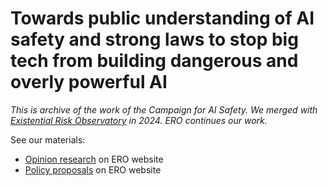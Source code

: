# Towards public understanding of AI safety and strong laws to stop big tech from building dangerous and overly powerful AI

_This is archive of the work of the Campaign for AI Safety. We merged with [Existential Risk Observatory](https://www.existentialriskobservatory.org/) in 2024. ERO continues our work._

See our materials:

* [Opinion research](https://www.existentialriskobservatory.org/research-2/) on ERO website
* [Policy proposals](https://www.existentialriskobservatory.org/policy-proposals/) on ERO website
